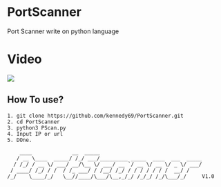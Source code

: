 # PortScanner
Port Scanner write on python language

# Video
<a href="https://asciinema.org/a/286495" target="_blank"><img src="https://asciinema.org/a/286495.svg" /></a>

## How To use?
    1. git clone https://github.com/kennedy69/PortScanner.git
    2. cd PortScanner
    3. python3 PScan.py
    4. Input IP or url
    5. DOne.

        ____             __  _____                                 
       / __ \____  _____/ /_/ ___/_________ _____  ____  ___  _____
      / /_/ / __ \/ ___/ __/\__ \/ ___/ __ `/ __ \/ __ \/ _ \/ ___/
     / ____/ /_/ / /  / /_ ___/ / /__/ /_/ / / / / / / /  __/ /    
    /_/    \____/_/   \__//____/\___/\__,_/_/ /_/_/ /_/\___/_/     V1.0
                                                               
